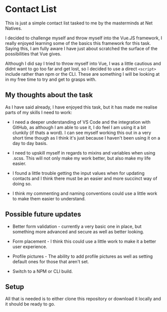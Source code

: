 # Contact List

This is just a simple contact list tasked to me by the masterminds at Net Natives.

I decided to challenge myself and throw myself into the Vue.JS framework, I really enjoyed learning some of the basics this framework for this task. Saying this, I am fully aware I have just about scratched the surface of the possibilities that Vue gives.

Although I did say I tried to throw myself into Vue, I was a little cautious and didnt want to go too far and get lost, so I decided to use a direct `<script>` include rather than npm or the CLI. These are something I will be looking at in my free time to try and get to grasps with.

## My thoughts about the task

As I have said already, I have enjoyed this task, but it has made me realise parts of my skills I need to work:

- I need a deeper understanding of VS Code and the integration with GitHub, as although I am able to use it, I do feel I am using it a bit clunkily (if thats a word). I can see myself working this out in a very short time though as I think it's just because I haven't been using it on a day to day basis.

- I need to upskill myself in regards to mixins and variables when using .scss. This will not only make my work better, but also make my life easier.

* I found a little trouble getting the input values when for updating contacts and I think there must be an easier and more succinct way of doing so.

* I think my commenting and naming conventions could use a little work to make them easier to understand.

## Possible future updates

- Better form validation - currently a very basic one in place, but something more advanced and secure as well as better looking.

- Form placement - I think this could use a little work to make it a better user experience.

- Profile pictures - The ability to add profile pictures as well as setting default ones for those that aren't set.

- Switch to a NPM or CLI build.

## Setup

All that is needed is to either clone this repository or download it locally and it should be ready to go.
